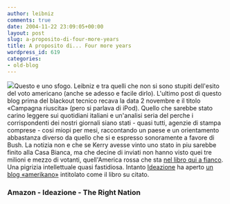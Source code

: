 ```yaml
---
author: leibniz
comments: true
date: 2004-11-22 23:09:05+00:00
layout: post
slug: a-proposito-di-four-more-years
title: A proposito di... Four more years
wordpress_id: 619
categories:
- old-blog
---
```


![](http://images.amazon.com/images/P/1594200203.01._SCLZZZZZZZ_.jpg)Questo
e uno sfogo. Leibniz e tra quelli che non si sono stupiti dell'esito
del voto americano (anche se adesso e facile dirlo). L'ultimo post di
questo blog prima del blackout tecnico recava la data 2 novembre e il
titolo «Campagna riuscita» (pero si parlava di iPod). Quello che
sarebbe stato carino leggere sui quotidiani italiani e un'analisi seria
del perche i corrispondenti dei nostri giornali siano stati - quasi
tutti, agenzie di stampa comprese - cosi miopi per mesi, raccontando un
paese e un orientamento abbastanza diverso da quello che si e espresso
sonoramente a favore di Bush. La notizia non e che se Kerry avesse
vinto uno stato in piu sarebbe finito alla Casa Bianca, ma che decine
di inviati non hanno visto quei tre milioni e mezzo di votanti,
quell'America rossa che sta [nel libro qui a fianco](http://www.amazon.com/exec/obidos/ASIN/1594200203/ref=nosim/edazzlenet-20/103-3470626-9841416?dev-t=08FC0AFA9SSP0BEHY8G2). Una pigrizia intellettuale quasi fastidiosa. Intanto [Ideazione](http://www.ideazione.com/) ha aperto [un blog «amerikano»](http://ideazione.blogspot.com/) intitolato come il libro su citato. 




### Amazon - Ideazione - The Right Nation
